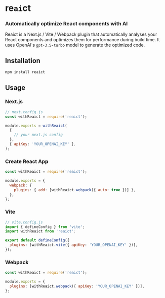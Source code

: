 # re`ai`ct

### Automatically optimize React components with AI

Reaict is a Next.js / Vite / Webpack plugin that automatically analyses your React components and optimizes them for performance during build time. It uses OpenAI's `gpt-3.5-turbo` model to generate the optimized code.

## Installation

```bash
npm install reaict
```

## Usage

### Next.js

```js
// next.config.js
const withReaict = require('reaict');

module.exports = withReaict(
  {
    // your next.js config
  },
  { apiKey: 'YOUR_OPENAI_KEY' },
);
```

### Create React App

```js
const withReaict = require('reaict');

module.exports = {
  webpack: {
    plugins: { add: [withReaict.webpack({ auto: true })] },
  },
};
```

### Vite

```js
// vite.config.js
import { defineConfig } from 'vite';
import withReaict from 'reaict';

export default defineConfig({
  plugins: [withReaict.vite({ apiKey: 'YOUR_OPENAI_KEY' })],
});
```

### Webpack

```js
const withReaict = require('reaict');

module.exports = {
  plugins: [withReaict.webpack({ apiKey: 'YOUR_OPENAI_KEY' })],
};
```
